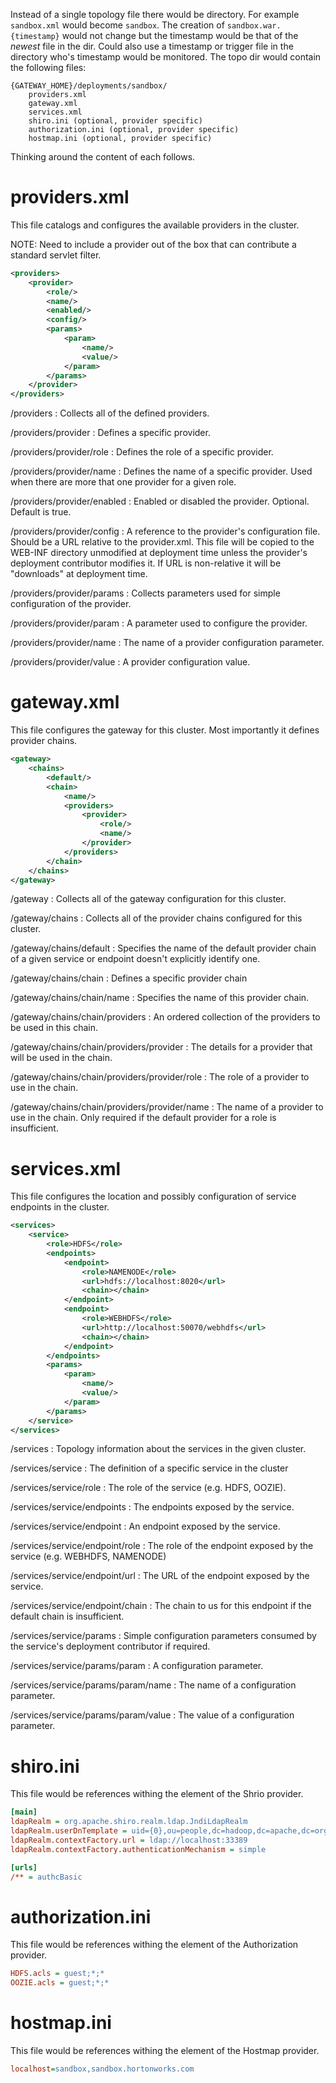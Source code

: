 Instead of a single topology file there would be directory.
For example `sandbox.xml` would become `sandbox`.
The creation of `sandbox.war.{timestamp}` would not change but the timestamp would be that of the _newest_ file in the dir.
Could also use a timestamp or trigger file in the directory who's timestamp would be monitored.
The topo dir would contain the following files:
```
{GATEWAY_HOME}/deployments/sandbox/
    providers.xml
    gateway.xml
    services.xml
    shiro.ini (optional, provider specific)
    authorization.ini (optional, provider specific)
    hostmap.ini (optional, provider specific)
```

Thinking around the content of each follows.

# providers.xml

This file catalogs and configures the available providers in the cluster.

NOTE: Need to include a provider out of the box that can contribute a standard servlet filter.

```xml
<providers>
    <provider>
        <role/>
        <name/>
        <enabled/>
        <config/>
        <params>
            <param>
                <name/>
                <value/>
            </param>
        </params>
    </provider>
</providers>
```

/providers
: Collects all of the defined providers.

/providers/provider
: Defines a specific provider.

/providers/provider/role
: Defines the role of a specific provider.

/providers/provider/name
: Defines the name of a specific provider.  Used when there are more that one provider for a given role.

/providers/provider/enabled
: Enabled or disabled the provider.  Optional.  Default is true.

/providers/provider/config
: A reference to the provider's configuration file.  Should be a URL relative to the provider.xml.
This file will be copied to the WEB-INF directory unmodified at deployment time unless the provider's deployment contributor modifies it.
If URL is non-relative it will be "downloads" at deployment time.

/providers/provider/params
: Collects parameters used for simple configuration of the provider.

/providers/provider/param
: A parameter used to configure the provider.

/providers/provider/name
: The name of a provider configuration parameter.

/providers/provider/value
: A provider configuration value.

# gateway.xml

This file configures the gateway for this cluster.  Most importantly it defines provider chains.

```xml
<gateway>
    <chains>
        <default/>
        <chain>
            <name/>
            <providers>
                <provider>
                    <role/>
                    <name/>
                </provider>
            </providers>
        </chain>
    </chains>
</gateway>
```

/gateway
: Collects all of the gateway configuration for this cluster.

/gateway/chains
: Collects all of the provider chains configured for this cluster.

/gateway/chains/default
: Specifies the name of the default provider chain of a given service or endpoint doesn't explicitly identify one.

/gateway/chains/chain
: Defines a specific provider chain

/gateway/chains/chain/name
: Specifies the name of this provider chain.

/gateway/chains/chain/providers
: An ordered collection of the providers to be used in this chain.

/gateway/chains/chain/providers/provider
: The details for a provider that will be used in the chain.

/gateway/chains/chain/providers/provider/role
: The role of a provider to use in the chain.

/gateway/chains/chain/providers/provider/name
: The name of a provider to use in the chain.  Only required if the default provider for a role is insufficient.


# services.xml

This file configures the location and possibly configuration of service endpoints in the cluster.

```xml
<services>
    <service>
        <role>HDFS</role>
        <endpoints>
            <endpoint>
                <role>NAMENODE</role>
                <url>hdfs://localhost:8020</url>
                <chain></chain>
            </endpoint>
            <endpoint>
                <role>WEBHDFS</role>
                <url>http://localhost:50070/webhdfs</url>
                <chain></chain>
            </endpoint>
        </endpoints>
        <params>
            <param>
                <name/>
                <value/>
            </param>
        </params>
    </service>
</services>
```

/services
: Topology information about the services in the given cluster.

/services/service
: The definition of a specific service in the cluster

/services/service/role
: The role of the service (e.g. HDFS, OOZIE).

/services/service/endpoints
: The endpoints exposed by the service.

/services/service/endpoint
: An endpoint exposed by the service.

/services/service/endpoint/role
: The role of the endpoint exposed by the service (e.g. WEBHDFS, NAMENODE)

/services/service/endpoint/url
: The URL of the endpoint exposed by the service.

/services/service/endpoint/chain
: The chain to us for this endpoint if the default chain is insufficient.

/services/service/params
: Simple configuration parameters consumed by the service's deployment contributor if required.

/services/service/params/param
: A configuration parameter.

/services/service/params/param/name
: The name of a configuration parameter.

/services/service/params/param/value
: The value of a configuration parameter.

# shiro.ini

This file would be references withing the <config/> element of the Shrio provider.

```ini
[main]
ldapRealm = org.apache.shiro.realm.ldap.JndiLdapRealm
ldapRealm.userDnTemplate = uid={0},ou=people,dc=hadoop,dc=apache,dc=org
ldapRealm.contextFactory.url = ldap://localhost:33389
ldapRealm.contextFactory.authenticationMechanism = simple

[urls]
/** = authcBasic
```

# authorization.ini

This file would be references withing the <config/> element of the Authorization provider.

```ini
HDFS.acls = guest;*;*
OOZIE.acls = guest;*;*
```

# hostmap.ini

This file would be references withing the <config/> element of the Hostmap provider.

```ini
localhost=sandbox,sandbox.hortonworks.com
```

